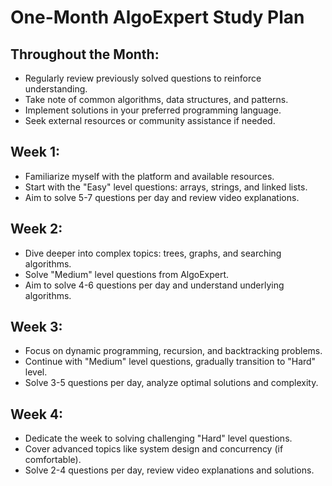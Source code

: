 # One-Month AlgoExpert Study Plan

## Throughout the Month:
- Regularly review previously solved questions to reinforce understanding.
- Take note of common algorithms, data structures, and patterns.
- Implement solutions in your preferred programming language.
- Seek external resources or community assistance if needed.

## Week 1:
- Familiarize myself with the platform and available resources.
- Start with the "Easy" level questions: arrays, strings, and linked lists.
- Aim to solve 5-7 questions per day and review video explanations.

## Week 2:
- Dive deeper into complex topics: trees, graphs, and searching algorithms.
- Solve "Medium" level questions from AlgoExpert.
- Aim to solve 4-6 questions per day and understand underlying algorithms.

## Week 3:
- Focus on dynamic programming, recursion, and backtracking problems.
- Continue with "Medium" level questions, gradually transition to "Hard" level.
- Solve 3-5 questions per day, analyze optimal solutions and complexity.

## Week 4:
- Dedicate the week to solving challenging "Hard" level questions.
- Cover advanced topics like system design and concurrency (if comfortable).
- Solve 2-4 questions per day, review video explanations and solutions.
